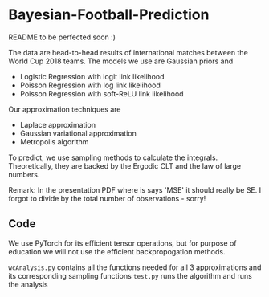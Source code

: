 # Bayesian-Football-Prediction

README to be perfected soon :) 

The data are head-to-head results of international matches between the World Cup 2018 teams. The models we use are Gaussian priors and

- Logistic Regression with logit link likelihood
- Poisson Regression with log link likelihood
- Poisson Regression with soft-ReLU link likelihood

Our approximation techniques are

- Laplace approximation
- Gaussian variational approximation
- Metropolis algorithm

To predict, we use sampling methods to calculate the integrals. Theoretically, they are backed by the Ergodic CLT and the law of large numbers. 

Remark: In the presentation PDF where is says 'MSE' it should really be SE. I forgot to divide by the total number of observations - sorry!

## Code

We use PyTorch for its efficient tensor operations, but for purpose of education we will not use the efficient backpropogation methods. 

``wcAnalysis.py`` contains all the functions needed for all 3 approximations and its corresponding sampling functions
``test.py`` runs the algorithm and runs the analysis